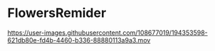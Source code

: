 # FlowersRemider

https://user-images.githubusercontent.com/108677019/194353598-621db80e-fd4b-4460-b336-88880113a9a3.mov

